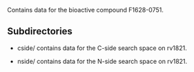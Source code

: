 Contains data for the bioactive compound F1628-0751.

## Subdirectories

- cside/ contains data for the C-side search space on rv1821.

- nside/ contains data for the N-side search space on rv1821.

